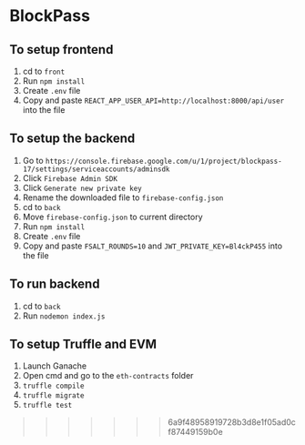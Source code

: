 # BlockPass

## To setup frontend
1. cd to `front`
2. Run `npm install`
3. Create `.env` file
4. Copy and paste `REACT_APP_USER_API=http://localhost:8000/api/user` into the file

## To setup the backend
1. Go to `https://console.firebase.google.com/u/1/project/blockpass-17/settings/serviceaccounts/adminsdk`
2. Click `Firebase Admin SDK`
3. Click `Generate new private key`
4. Rename the downloaded file to `firebase-config.json`
5. cd to `back`
6. Move `firebase-config.json` to current directory
7. Run `npm install`
8. Create `.env` file
9. Copy and paste `FSALT_ROUNDS=10` and `JWT_PRIVATE_KEY=Bl4ckP455` into the file

## To run backend
1. cd to `back`
2. Run `nodemon index.js`

## To setup Truffle and EVM
1. Launch Ganache
2. Open cmd and go to the `eth-contracts` folder
3. `truffle compile`
4. `truffle migrate`
5. `truffle test`
>>>>>>> 6a9f48958919728b3d8e1f05ad0cf87449159b0e
